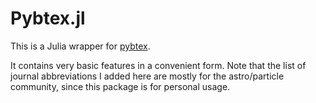 # Pybtex.jl


This is a Julia wrapper for [pybtex](https://pybtex.org/).

It contains very basic features in a convenient form.
Note that the list of journal abbreviations I added here are mostly for the astro/particle community, since this package is for personal usage.



